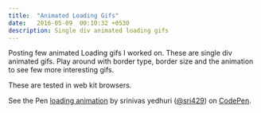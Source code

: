 ```yaml
---
title:  "Animated Loading Gifs"
date:   2016-05-09  00:10:32 +0530
description: Single div animated loading gifs
---
```


Posting few animated Loading gifs I worked on. These are single div animated gifs.
Play around with border type, border size and the animation to see few more interesting gifs.

These are tested in web kit browsers.

<p data-height="265" data-theme-id="0" data-slug-hash="BKvMmo" data-default-tab="css,result" data-user="sri429" data-embed-version="2" class="codepen">See the Pen <a href="http://codepen.io/sri429/pen/BKvMmo/">loading animation</a> by srinivas yedhuri (<a href="http://codepen.io/sri429">@sri429</a>) on <a href="http://codepen.io">CodePen</a>.</p><script async src="//assets.codepen.io/assets/embed/ei.js"></script>

